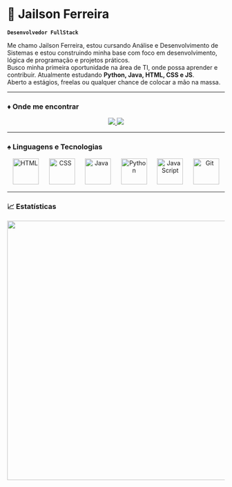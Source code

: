 # 👾 Jailson Ferreira

**`Desenvolvedor FullStack`**

Me chamo Jailson Ferreira, estou cursando Análise e Desenvolvimento de Sistemas e estou construindo minha base com foco em desenvolvimento, lógica de programação e projetos práticos.  
Busco minha primeira oportunidade na área de TI, onde possa aprender e contribuir. Atualmente estudando **Python, Java, HTML, CSS e JS**.  
Aberto a estágios, freelas ou qualquer chance de colocar a mão na massa.

---

### ♦️ Onde me encontrar

<p align="center">
  <a href="https://www.instagram.com/lopes_wzx/" target="_blank">
    <img src="https://img.shields.io/badge/-Instagram-E4405F?style=for-the-badge&logo=instagram&logoColor=white" />
  </a>
  <a href="https://www.linkedin.com/in/jailson-ferreira-104352348/" target="_blank">
    <img src="https://img.shields.io/badge/-LinkedIn-0077B5?style=for-the-badge&logo=linkedin&logoColor=white" />
  </a>
</p>

---

### ♠️ Linguagens e Tecnologias

<p align="center">
  <img src="https://cdn.jsdelivr.net/gh/devicons/devicon@latest/icons/html5/html5-original.svg" width="60" title="HTML" />
  &nbsp;&nbsp;&nbsp;&nbsp;
  <img src="https://cdn.jsdelivr.net/gh/devicons/devicon@latest/icons/css3/css3-original.svg" width="60" title="CSS" />
  &nbsp;&nbsp;&nbsp;&nbsp;
  <img src="https://cdn.jsdelivr.net/gh/devicons/devicon@latest/icons/java/java-original.svg" width="60" title="Java" />
  &nbsp;&nbsp;&nbsp;&nbsp;
  <img src="https://cdn.jsdelivr.net/gh/devicons/devicon@latest/icons/python/python-original.svg" width="60" title="Python" />
  &nbsp;&nbsp;&nbsp;&nbsp;
  <img src="https://cdn.jsdelivr.net/gh/devicons/devicon@latest/icons/javascript/javascript-original.svg" width="60" title="JavaScript" />
  &nbsp;&nbsp;&nbsp;&nbsp;
  <img src="https://cdn.jsdelivr.net/gh/devicons/devicon@latest/icons/git/git-original.svg" width="60" title="Git" />
</p>

---

### 📈 Estatísticas 

<p align="center">
  <img 
    src="https://github-readme-stats.vercel.app/api/top-langs/?username=Gregwzx&theme=tokyonight&layout=compact&langs_count=8&hide_title=true" 
    width="600"
  />
</p>

